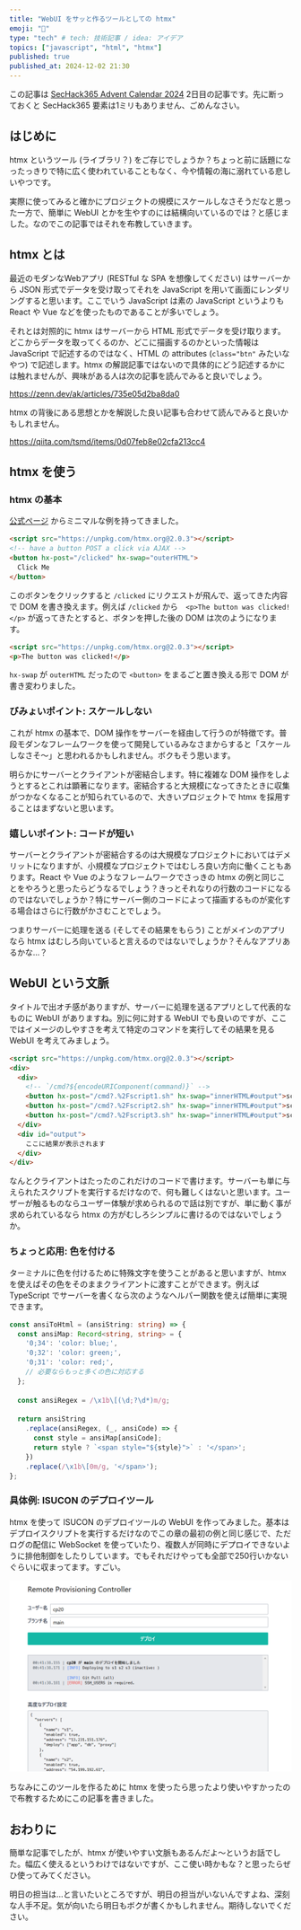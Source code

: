 ```yaml
---
title: "WebUI をサッと作るツールとしての htmx"
emoji: "📨"
type: "tech" # tech: 技術記事 / idea: アイデア
topics: ["javascript", "html", "htmx"]
published: true
published_at: 2024-12-02 21:30
---
```


この記事は [SecHack365 Advent Calendar 2024](https://qiita.com/advent-calendar/2024/sechack365) 2日目の記事です。先に断っておくと SecHack365 要素は1ミリもありません、ごめんなさい。

## はじめに

htmx というツール (ライブラリ？) をご存じでしょうか？ちょっと前に話題になったっきりで特に広く使われていることもなく、今や情報の海に溺れている悲しいやつです。

実際に使ってみると確かにプロジェクトの規模にスケールしなさそうだなと思った一方で、簡単に WebUI とかを生やすのには結構向いているのでは？と感じました。なのでこの記事ではそれを布教していきます。

## htmx とは

最近のモダンなWebアプリ (RESTful な SPA を想像してください) はサーバーから JSON 形式でデータを受け取ってそれを JavaScript を用いて画面にレンダリングすると思います。ここでいう JavaScript は素の JavaScript というよりも React や Vue などを使ったものであることが多いでしょう。

それとは対照的に htmx はサーバーから HTML 形式でデータを受け取ります。どこからデータを取ってくるのか、どこに描画するのかといった情報は JavaScript で記述するのではなく、HTML の attributes (`class="btn"` みたいなやつ) で記述します。htmx の解説記事ではないので具体的にどう記述するかには触れませんが、興味がある人は次の記事を読んでみると良いでしょう。

https://zenn.dev/ak/articles/735e05d2ba8da0

htmx の背後にある思想とかを解説した良い記事も合わせて読んでみると良いかもしれません。

https://qiita.com/tsmd/items/0d07feb8e02cfa213cc4

## htmx を使う

### htmx の基本

[公式ページ](https://htmx.org/) からミニマルな例を持ってきました。

```html
<script src="https://unpkg.com/htmx.org@2.0.3"></script>
<!-- have a button POST a click via AJAX -->
<button hx-post="/clicked" hx-swap="outerHTML">
  Click Me
</button>
```

このボタンをクリックすると `/clicked` にリクエストが飛んで、返ってきた内容で DOM を書き換えます。例えば `/clicked` から　`<p>The button was clicked!</p>` が返ってきたとすると、ボタンを押した後の DOM は次のようになります。 

```html
<script src="https://unpkg.com/htmx.org@2.0.3"></script>
<p>The button was clicked!</p>
```

`hx-swap` が `outerHTML` だったので `<button>` をまるごと置き換える形で DOM が書き変わりました。

### びみょいポイント: スケールしない

これが htmx の基本で、DOM 操作をサーバーを経由して行うのが特徴です。普段モダンなフレームワークを使って開発しているみなさまからすると「スケールしなさそ～」と思われるかもしれません。ボクもそう思います。

明らかにサーバーとクライアントが密結合します。特に複雑な DOM 操作をしようとするとこれは顕著になります。密結合すると大規模になってきたときに収集がつかなくなることが知られているので、大きいプロジェクトで htmx を採用することはまずないと思います。

### 嬉しいポイント: コードが短い

サーバーとクライアントが密結合するのは大規模なプロジェクトにおいてはデメリットになりますが、小規模なプロジェクトではむしろ良い方向に働くこともあります。React や Vue のようなフレームワークでさっきの htmx の例と同じことをやろうと思ったらどうなるでしょう？きっとそれなりの行数のコードになるのではないでしょうか？特にサーバー側のコードによって描画するものが変化する場合はさらに行数がかさむことでしょう。

つまりサーバーに処理を送る (そしてその結果をもらう) ことがメインのアプリなら htmx はむしろ向いていると言えるのではないでしょうか？そんなアプリあるかな...？

## WebUI という文脈

タイトルで出オチ感がありますが、サーバーに処理を送るアプリとして代表的なものに WebUI がありますね。別に何に対する WebUI でも良いのですが、ここではイメージのしやすさを考えて特定のコマンドを実行してその結果を見る WebUI を考えてみましょう。

```html
<script src="https://unpkg.com/htmx.org@2.0.3"></script>
<div>
  <div>
    <!-- `/cmd?${encodeURIComponent(command)}` -->
    <button hx-post="/cmd?.%2Fscript1.sh" hx-swap="innerHTML#output">script1</button>
    <button hx-post="/cmd?.%2Fscript2.sh" hx-swap="innerHTML#output">script2</button>
    <button hx-post="/cmd?.%2Fscript3.sh" hx-swap="innerHTML#output">script3</button>
  </div>
  <div id="output">
    ここに結果が表示されます
  </div>
</div>
```

なんとクライアントはたったのこれだけのコードで書けます。サーバーも単に与えられたスクリプトを実行するだけなので、何も難しくはないと思います。ユーザーが触るものならユーザー体験が求められるので話は別ですが、単に動く事が求められているなら htmx の方がむしろシンプルに書けるのではないでしょうか。

### ちょっと応用: 色を付ける

ターミナルに色を付けるために特殊文字を使うことがあると思いますが、htmx を使えばその色をそのままクライアントに渡すことができます。例えば TypeScript でサーバーを書くなら次のようなヘルパー関数を使えば簡単に実現できます。

```ts
const ansiToHtml = (ansiString: string) => {
  const ansiMap: Record<string, string> = {
    '0;34': 'color: blue;',
    '0;32': 'color: green;',
    '0;31': 'color: red;',
    // 必要ならもっと多くの色に対応する
  };

  const ansiRegex = /\x1b\[(\d;?\d*)m/g;

  return ansiString
    .replace(ansiRegex, (_, ansiCode) => {
      const style = ansiMap[ansiCode];
      return style ? `<span style="${style}">` : '</span>';
    })
    .replace(/\x1b\[0m/g, '</span>');
};
```

### 具体例: ISUCON のデプロイツール

htmx を使って ISUCON のデプロイツールの WebUI を作ってみました。基本はデプロイスクリプトを実行するだけなのでこの章の最初の例と同じ感じで、ただログの配信に WebSocket を使っていたり、複数人が同時にデプロイできないように排他制御をしたりしています。でもそれだけやっても全部で250行いかないぐらいに収まってます。すごい。

![Remote Provisioning Controller](/images/remote-provisioning-controller.png)

ちなみにこのツールを作るために htmx を使ったら思ったより使いやすかったので布教するためにこの記事を書きました。

## おわりに

簡単な記事でしたが、htmx が使いやすい文脈もあるんだよ～というお話でした。幅広く使えるというわけではないですが、ここ使い時かもな？と思ったらぜひ使ってみてください。

明日の担当は...と言いたいところですが、明日の担当がいないんですよね、深刻な人手不足。気が向いたら明日もボクが書くかもしれません。期待しないでください。
